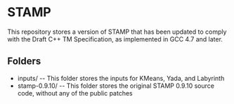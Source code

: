 # STAMP

This repository stores a version of STAMP that has been updated to comply
with the Draft C++ TM Specification, as implemented in GCC 4.7 and later.


## Folders

  * inputs/ -- This folder stores the inputs for KMeans, Yada, and Labyrinth
  * stamp-0.9.10/ -- This folder stores the original STAMP 0.9.10 source code, without any of the public patches
  
